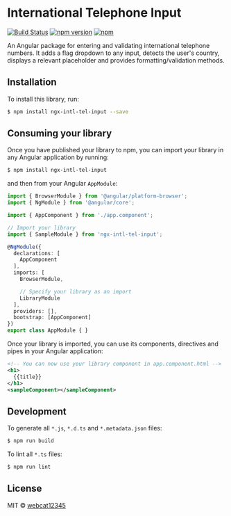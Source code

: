 # International Telephone Input
[![Build Status](https://travis-ci.org/webcat12345/ngx-intl-tel-input.svg?branch=master)](https://travis-ci.org/webcat12345/ngx-intl-tel-input) [![npm version](https://badge.fury.io/js/ngx-intl-tel-input.svg)](https://badge.fury.io/js/ngx-intl-tel-input) [![npm](https://img.shields.io/npm/dm/localeval.svg)](https://www.npmjs.com/package/ngx-intl-tel-input)

An Angular package for entering and validating international telephone numbers. It adds a flag dropdown to any input, detects the user's country, displays a relevant placeholder and provides formatting/validation methods.
## Installation

To install this library, run:

```bash
$ npm install ngx-intl-tel-input --save
```

## Consuming your library

Once you have published your library to npm, you can import your library in any Angular application by running:

```bash
$ npm install ngx-intl-tel-input
```

and then from your Angular `AppModule`:

```typescript
import { BrowserModule } from '@angular/platform-browser';
import { NgModule } from '@angular/core';

import { AppComponent } from './app.component';

// Import your library
import { SampleModule } from 'ngx-intl-tel-input';

@NgModule({
  declarations: [
    AppComponent
  ],
  imports: [
    BrowserModule,

    // Specify your library as an import
    LibraryModule
  ],
  providers: [],
  bootstrap: [AppComponent]
})
export class AppModule { }
```

Once your library is imported, you can use its components, directives and pipes in your Angular application:

```xml
<!-- You can now use your library component in app.component.html -->
<h1>
  {{title}}
</h1>
<sampleComponent></sampleComponent>
```

## Development

To generate all `*.js`, `*.d.ts` and `*.metadata.json` files:

```bash
$ npm run build
```

To lint all `*.ts` files:

```bash
$ npm run lint
```

## License

MIT © [webcat12345](mailto:webcat91@gmail.com)
